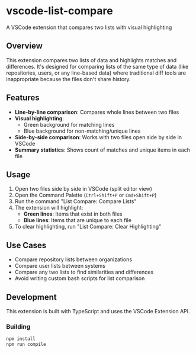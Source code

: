 # vscode-list-compare
A VSCode extension that compares two lists with visual highlighting

## Overview
This extension compares two lists of data and highlights matches and differences. It's designed for comparing lists of the same type of data (like repositories, users, or any line-based data) where traditional diff tools are inappropriate because the files don't share history.

## Features
- **Line-by-line comparison**: Compares whole lines between two files
- **Visual highlighting**: 
  - Green background for matching lines
  - Blue background for non-matching/unique lines
- **Side-by-side comparison**: Works with two files open side by side in VSCode
- **Summary statistics**: Shows count of matches and unique items in each file

## Usage
1. Open two files side by side in VSCode (split editor view)
2. Open the Command Palette (`Ctrl+Shift+P` or `Cmd+Shift+P`)
3. Run the command "List Compare: Compare Lists"
4. The extension will highlight:
   - **Green lines**: Items that exist in both files
   - **Blue lines**: Items that are unique to each file
5. To clear highlighting, run "List Compare: Clear Highlighting"

## Use Cases
- Compare repository lists between organizations
- Compare user lists between systems
- Compare any two lists to find similarities and differences
- Avoid writing custom bash scripts for list comparison

## Development
This extension is built with TypeScript and uses the VSCode Extension API.

### Building
```bash
npm install
npm run compile
```
